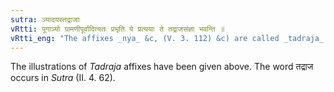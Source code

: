 ```yaml
---
sutra: ञ्यादयस्तद्राजाः
vRtti: पूगाञ्यो ग्रामणीपूर्वादित्यतः प्रभृति ये प्रत्ययाः ते तद्राजसंज्ञा भवन्ति ॥
vRtti_eng: "The affixes _nya_ &c, (V. 3. 112) &c) are called _tadraja_."
---
```

The illustrations of _Tadraja_ affixes have been given above. The word तद्राज occurs in _Sutra_ (II. 4. 62).
